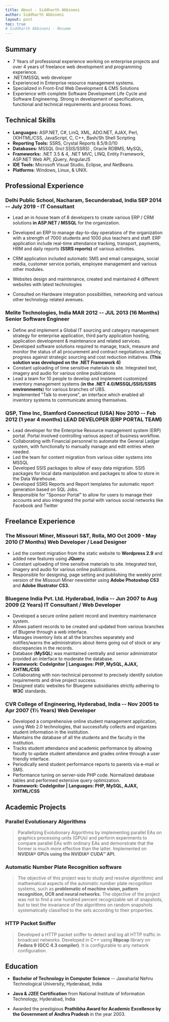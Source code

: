 ```yaml
---
title: About - Siddharth Abbineni
author: Siddharth Abbineni
layout: post
toc: true
# Siddharth Abbineni - Resume
---
```


## Summary

-   7 Years of professional experience working on enterprise projects and over 4 years of freelance web development and programming experience.
-   .NET/MSSQL web developer
-   Experienced in Enterprise resource management systems.
-   Specialized in Front-End Web Development & CMS Solutions
-   Experience with complete Software Development Life Cycle and Software Engineering. Strong in development of specifications, functional and technical requirements and process flows.

## Technical Skills

-   **Languages:** ASP.NET, C\#, LinQ, XML, ADO.NET, AJAX, Perl, (X)HTML/CSS, JavaScript, C, C++, Bash/Sh Shell Scripting
-   **Reporting Tools:** SSRS, Crystal Reports 8.5/9.0/10
-   **Databases:** MSSQL (Incl SSIS/SSRS) , Oracle RDBMS, MySQL,
-   **Frameworks:** .NET 3.5 & 4, .NET MVC, LINQ, Entity Framework, ASP.NET Web API, jQuery, AngularJS
-   **IDE Tools:** Microsoft Visual Studio, Eclipse, and NetBeans.
-   **Platforms**: Windows, Linux, & UNIX.

## Professional Experience

### Delhi Public School, Nacharam, Secunderabad, India SEP 2014 -- July 2019 - **IT Consultant**

-   Lead an in house team of 8 developers to create various ERP / CRM solutions **in ASP.NET / MSSQL** for the organization.

-   Developed an ERP to manage day-to-day operations of the organization with a strength of 7000 students and 1000 plus teachers and staff. ERP application include real-time attendance tracking, transport, payments, HRM and daily reports **(SSRS reports)** of various activities.
-   CRM application included automatic SMS and email campaigns, social media, customer service portals, employee management and various other modules.
-   Websites design and maintenance, created and maintained 4 different websites with latest technologies
-   Consulted on Hardware integration possibilities, networking and various other technology related avenues.

### Melite Technologies, India MAR 2012 -- JUL 2013 (**16 Months**) **Senior Software Engineer**

-   Define and implement a Global IT sourcing and category management strategy for enterprise application, third party application hosting, application development & maintenance and related services.
-   Developed software solutions required to manage, track, measure and monitor the status of all procurement and contract negotiations activity, progress against strategic sourcing and cost reduction initiatives. **(This solution was developed on the .NET Framework 4)**
-   Constant uploading of time sensitive materials to site. Integrated text, imagery and audio for various online publications
-   Lead a team for 10 people to develop and implement customized inventory management systems (**in the .NET 4.0/MSSQL/SSIS/SSRS environments**) for various branches of UBS.
-   Implemented "Talk to everyone", an interface which enabled all inventory systems to communicate among themselves.

### QSP, Time Inc, Stamford Connecticut (USA) Nov 2010 -- Feb 2012 **(1 year 4 months) LEAD DEVELOPER (ERP PORTAL TEAM)**

-   Lead developer for the Enterprise Resource management system (ERP) portal. Portal involved controlling various aspect of business workflow.
-   Collaborating with Financial personnel to automate the General Ledger system, with functionally to manually manage and edit entries when needed.
-   Led the team for content migration from various older systems into MSSQL
-   Developed SSIS packages to allow of easy data migration. SSIS packages for local data manipulation and packages to allow to store in the Data Warehouse.
-   Developed SSRS Reports and Report templates for automatic report generation based on SQL Jobs.
-   Responsible for "Sponsor Portal" to allow for users to manage their accounts and also integrated the portal with various social networks like Facebook and Twitter

## Freelance Experience

### The Missouri Miner, Missouri S&T, Rolla, MO Oct 2009 - May 2010 (**7 Months**) **Web Developer / Lead Designer**

-   Led the content migration from the static website to **Wordpress 2.9** and added new features using **JQuery.**
-   Constant uploading of time sensitive materials to site. Integrated text, imagery and audio for various online publications.
-   Responsible for designing, page setting and publishing the weekly print version of the Missouri Miner newsletter using **Adobe Photoshop CS3** and **Adobe Illustrator CS3.**

### Bluegene India Pvt. Ltd. Hyderabad, India -- Jun 2007 to Aug 2009 (**2 Years**) **IT Consultant / Web Developer**

-   Developed a secure online patient record and inventory maintenance system.
-   Allows patient records to be created and updated from various branches of Blugene through a web interface.
-   Manages inventory lists at all the branches separately and notifies/warns the administrators about items going out of stock or any discrepancies in the records.
-   Database (**MySQL**) was maintained centrally and senior administrator provided an interface to moderate the database.
-   **Framework: CodeIgnitor \| Languages: PHP, MySQL, AJAX, XHTML/CSS**
-   Collaborating with non-technical personnel to precisely identify solution requirements and drive project success.
-   Designed static websites for Bluegene subsidiaries strictly adhering to **W3C** standards.

### CVR College of Engineering, Hyderabad, India -- Nov 2005 to Apr 2007 (**1½ Years**) **Web Developer**

-   Developed a comprehensive online student management application, using Web 2.0 technologies, that successfully collects and organizes student information in the institution.
-   Maintains the database of all the students and the faculty in the institution.
-   Tracks student attendance and academic performance by allowing faculty to update student attendance and grades online through a user friendly interface.
-   Periodically send student performance reports to parents via e-mail or SMS.
-   Performance tuning on server-side PHP code. Normalized database tables and performed extensive query optimization.
-   **Framework: CodeIgnitor \| Languages: PHP, MySQL, AJAX, XHTML/CSS**

## Academic Projects

### Parallel Evolutionary Algorithms

> Parallelizing Evolutionary Algorithms by implementing parallel EAs on graphics processing units (GPUs) and perform experiments to compare parallel EAs with ordinary EAs and demonstrate that the former is much more effective than the latter. Implemented on **NVIDIA® GPUs using the NVIDIA® CUDA™ API.**

### Automatic Number Plate Recognition software

> The objective of this project was to study and resolve algorithmic and mathematical aspects of the automatic number plate recognition systems, such as **problematic of machine vision, pattern recognition, OCR and neural networks.**
> The objective of the project was not to find a one hundred percent recognizable set of snapshots, but to test the invariance of the algorithms on random snapshots systematically classified to the sets according to their properties.

### HTTP Packet Sniffer

> Developed a HTTP packet sniffer to detect and log all HTTP traffic in broadcast networks.
> Developed in C++ using **libpcap** library on **Fedora 9 (GCC 4.3 compiler)**. It is configurable to any network configuration.

## Education

-   **Bachelor of Technology in Computer Science** -- Jawaharlal Nehru
    Technological University, Hyderabad, India

-   **Java & J2EE Certification** from National Institute of Information
    Technology, Hyderabad, India

-   Awarded the prestigious **Prathibha Award for Academic Excellence by
    the Government of Andhra Pradesh** in the year 2003.

